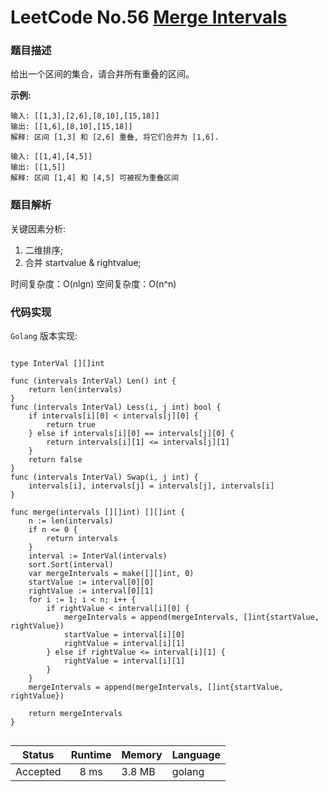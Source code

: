 # LeetCode No.56  [Merge Intervals](https://leetcode.com/problems/merge-intervals/)

### 题目描述
给出一个区间的集合，请合并所有重叠的区间。


**示例:**

```
输入: [[1,3],[2,6],[8,10],[15,18]]
输出: [[1,6],[8,10],[15,18]]
解释: 区间 [1,3] 和 [2,6] 重叠, 将它们合并为 [1,6].

输入: [[1,4],[4,5]]
输出: [[1,5]]
解释: 区间 [1,4] 和 [4,5] 可被视为重叠区间
```

### 题目解析
关键因素分析:
1. 二维排序;
2. 合并 startvalue & rightvalue;

时间复杂度：O(nlgn)
空间复杂度：O(n^n)


### 代码实现

`Golang` 版本实现:

```golang

type InterVal [][]int

func (intervals InterVal) Len() int {
	return len(intervals)
}
func (intervals InterVal) Less(i, j int) bool {
	if intervals[i][0] < intervals[j][0] {
		return true
	} else if intervals[i][0] == intervals[j][0] {
		return intervals[i][1] <= intervals[j][1]
	}
	return false
}
func (intervals InterVal) Swap(i, j int) {
	intervals[i], intervals[j] = intervals[j], intervals[i]
}

func merge(intervals [][]int) [][]int {
	n := len(intervals)
	if n <= 0 {
		return intervals
	}
	interval := InterVal(intervals)
	sort.Sort(interval)
	var mergeIntervals = make([][]int, 0)
	startValue := interval[0][0]
	rightValue := interval[0][1]
	for i := 1; i < n; i++ {
		if rightValue < interval[i][0] {
			mergeIntervals = append(mergeIntervals, []int{startValue, rightValue})
			startValue = interval[i][0]
			rightValue = interval[i][1]
		} else if rightValue <= interval[i][1] {
			rightValue = interval[i][1]
		}
	}
	mergeIntervals = append(mergeIntervals, []int{startValue, rightValue})

	return mergeIntervals
}


```

| Status | Runtime | Memory |Language|
|:-------:|:-------:|:------|:------|
|Accepted|8 ms|3.8 MB	 |golang|
